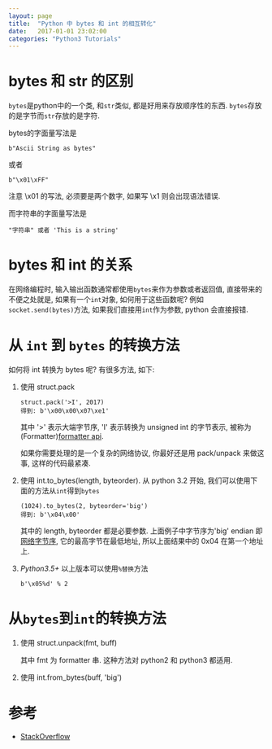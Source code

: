 ```yaml
---
layout: page
title:  "Python 中 bytes 和 int 的相互转化"
date:   2017-01-01 23:02:00
categories: "Python3 Tutorials"
---
```


# bytes 和 str 的区别

`bytes`是python中的一个类, 和`str`类似, 都是好用来存放顺序性的东西. `bytes`存放的是字节而`str`存放的是字符.

bytes的字面量写法是
    
    b"Ascii String as bytes"

或者

    b"\x01\xFF"
    
注意 \x01 的写法, 必须要是两个数字, 如果写 \x1 则会出现语法错误.

而字符串的字面量写法是
    
    "字符串" 或者 'This is a string'

# bytes 和 int 的关系

在网络编程时, 输入输出函数通常都使用`bytes`来作为参数或者返回值, 直接带来的不便之处就是, 如果有一个`int`对象, 如何用于这些函数呢? 例如`socket.send(bytes)`方法, 如果我们直接用`int`作为参数, python 会直接报错.

# 从 `int` 到 `bytes` 的转换方法

如何将 int 转换为 bytes 呢? 有很多方法, 如下:

1.  使用 struct.pack

        struct.pack('>I', 2017)
        得到: b'\x00\x00\x07\xe1'
        
    其中 '>' 表示大端字节序, 'I' 表示转换为 unsigned int 的字节表示, 被称为 (Formatter)[formatter api].
    
    如果你需要处理的是一个复杂的网络协议, 你最好还是用 pack/unpack 来做这事, 这样的代码最紧凑.
    
2.  使用 int.to_bytes(length, byteorder). 从 python 3.2 开始, 我们可以使用下面的方法从`int`得到`bytes`

        (1024).to_bytes(2, byteorder='big')
        得到: b'\x04\x00'

    其中的 length, byteorder 都是必要参数. 上面例子中字节序为'big' endian 即 [网络字节序][endian], 它的最高字节在最低地址, 所以上面结果中的 0x04 在第一个地址上.

3.  *Python3.5+* 以上版本可以使用`%替换`方法

        b'\x05%d' % 2

# 从`bytes`到`int`的转换方法

1.  使用 struct.unpack(fmt, buff)

    其中 fmt 为 formatter 串. 这种方法对 python2 和 python3 都适用.

2.  使用 int.from_bytes(buff, 'big')


# 参考

* [StackOverflow](http://stackoverflow.com/questions/21017698/converting-int-to-bytes-in-python-3)


[endian]: http://blog.csdn.net/sunshine1314/article/details/2309655
[formatter api]: https://docs.python.org/3/library/struct.html#format-characters